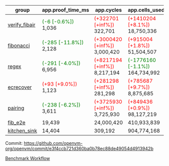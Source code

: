 | group | app.proof_time_ms | app.cycles | app.cells_used | leaf.proof_time_ms | leaf.cycles | leaf.cells_used |
| -- | -- | -- | -- | -- | -- | -- |
| [verify_fibair](https://github.com/openvm-org/openvm/blob/benchmark-results/benchmarks-pr/1567/verify_fibair-e3f4ccb721d360ba0b78ec88de49054d4913942b.md) |<span style='color: green'>(-6 [-0.6%])</span> 1,036 | <span style='color: red'>(+322701 [+inf%])</span> 322,701 | <span style='color: red'>(+1410204 [+8.1%])</span> 18,750,336 |- | - | - |
| [fibonacci](https://github.com/openvm-org/openvm/blob/benchmark-results/benchmarks-pr/1567/fibonacci-e3f4ccb721d360ba0b78ec88de49054d4913942b.md) |<span style='color: green'>(-285 [-11.8%])</span> 2,128 | <span style='color: red'>(+3000420 [+inf%])</span> 3,000,420 | <span style='color: red'>(+915004 [+1.8%])</span> 51,504,507 |<span style='color: green'>(-209 [-6.7%])</span> 2,899 | <span style='color: red'>(+1247962 [+inf%])</span> 1,247,962 | <span style='color: red'>(+1050958 [+1.5%])</span> 70,885,636 |
| [regex](https://github.com/openvm-org/openvm/blob/benchmark-results/benchmarks-pr/1567/regex-e3f4ccb721d360ba0b78ec88de49054d4913942b.md) |<span style='color: green'>(-291 [-4.0%])</span> 6,956 | <span style='color: red'>(+8217194 [+inf%])</span> 8,217,194 | <span style='color: green'>(-1776160 [-1.1%])</span> 164,734,992 |<span style='color: green'>(-3880 [-30.9%])</span> 8,685 | <span style='color: red'>(+3326648 [+inf%])</span> 3,326,648 | <span style='color: green'>(-59116444 [-19.5%])</span> 244,539,582 |
| [ecrecover](https://github.com/openvm-org/openvm/blob/benchmark-results/benchmarks-pr/1567/ecrecover-e3f4ccb721d360ba0b78ec88de49054d4913942b.md) |<span style='color: red'>(+93 [+9.0%])</span> 1,123 | <span style='color: red'>(+281298 [+inf%])</span> 281,298 | <span style='color: red'>(+785687 [+9.7%])</span> 8,875,685 |<span style='color: green'>(-1005 [-9.6%])</span> 9,499 | <span style='color: red'>(+2934940 [+inf%])</span> 2,934,940 | <span style='color: red'>(+2013036 [+0.8%])</span> 247,107,388 |
| [pairing](https://github.com/openvm-org/openvm/blob/benchmark-results/benchmarks-pr/1567/pairing-e3f4ccb721d360ba0b78ec88de49054d4913942b.md) |<span style='color: green'>(-238 [-6.2%])</span> 3,611 | <span style='color: red'>(+3725930 [+inf%])</span> 3,725,930 | <span style='color: red'>(+849436 [+0.9%])</span> 98,127,219 |<span style='color: green'>(-3440 [-44.7%])</span> 4,256 | <span style='color: red'>(+2010371 [+inf%])</span> 2,010,371 | <span style='color: green'>(-57514535 [-28.0%])</span> 148,010,799 |
| [fib_e2e](https://github.com/openvm-org/openvm/blob/benchmark-results/benchmarks-pr/1567/fib_e2e-e3f4ccb721d360ba0b78ec88de49054d4913942b.md) | 19,439 |  24,000,420 |  410,933,839 | 16,310 |  7,462,587 |  441,089,047 |
| [kitchen_sink](https://github.com/openvm-org/openvm/blob/benchmark-results/benchmarks-pr/1567/kitchen_sink-e3f4ccb721d360ba0b78ec88de49054d4913942b.md) | 14,404 |  309,192 |  904,774,168 | 21,729 |  7,952,490 |  772,081,628 |


Commit: https://github.com/openvm-org/openvm/commit/e3f4ccb721d360ba0b78ec88de49054d4913942b

[Benchmark Workflow](https://github.com/openvm-org/openvm/actions/runs/16786723247)
